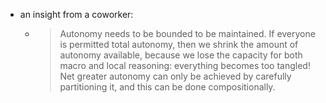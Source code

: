 - an insight from a coworker:
	- > Autonomy needs to be bounded to be maintained. If everyone is permitted total autonomy, then we shrink the amount of autonomy available, because we lose the capacity for both macro and local reasoning: everything becomes too tangled! Net greater autonomy can only be achieved by carefully partitioning it, and this can be done compositionally.